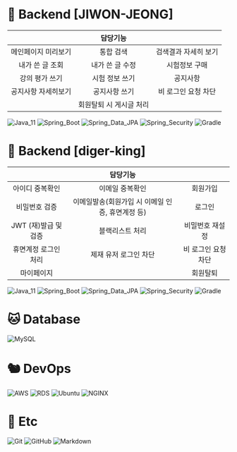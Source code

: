 # 🦁 Backend [JIWON-JEONG]
||담당기능||
|:------:|:---:|:---:|
|메인페이지 미리보기|통합 검색|검색결과 자세히 보기|
|내가 쓴 글 조회|내가 쓴 글 수정|시험정보 구매|
|강의 평가 쓰기|시험 정보 쓰기|공지사항|
|공지사항 자세히보기|공지사항 쓰기|비 로그인 요청 차단|
||회원탈퇴 시 게시글 처리|

![Java_11](https://img.shields.io/badge/java11-red?style=flat-square&logo=java&logoColor=white)
![Spring_Boot](https://img.shields.io/badge/Spring_Boot-6DB33F.svg?style=flat-square&logo=spring&logoColor=white)
![Spring_Data_JPA](https://img.shields.io/badge/Spring_Data_JPA-6DB33F.svg?style=flat-square&logo=spring&logoColor=white)
![Spring_Security](https://img.shields.io/badge/Spring_Security-6DB33F.svg?style=flat-square&logo=spring&logoColor=white)
![Gradle](https://img.shields.io/badge/Gradle-02303A.svg?style=flat-square&logo=Gradle&logoColor=white)

# 🐯 Backend [diger-king]
||담당기능||
|:------:|:---:|:---:|
|아이디 중복확인|이메일 중복확인|회원가입|
|비밀번호 검증|이메일발송(회원가입 시 이메일 인증, 휴면계정 등)|로그인|
|JWT (재)발급 및 검증|블랙리스트 처리|비밀번호 재설정|
|휴면계정 로그인 처리|제재 유저 로그인 차단|비 로그인 요청 차단|
|마이페이지||회원탈퇴|

![Java_11](https://img.shields.io/badge/java11-red?style=flat-square&logo=java&logoColor=white)
![Spring_Boot](https://img.shields.io/badge/Spring_Boot-6DB33F.svg?style=flat-square&logo=spring&logoColor=white)
![Spring_Data_JPA](https://img.shields.io/badge/Spring_Data_JPA-6DB33F.svg?style=flat-square&logo=spring&logoColor=white)
![Spring_Security](https://img.shields.io/badge/Spring_Security-6DB33F.svg?style=flat-square&logo=spring&logoColor=white)
![Gradle](https://img.shields.io/badge/Gradle-02303A.svg?style=flat-square&logo=Gradle&logoColor=white) 

# 🐱 Database
![MySQL](https://img.shields.io/badge/MySQL-4479A1.svg?style=flat-square&logo=Mysql&logoColor=white)

# 🐿️ DevOps
![AWS](https://img.shields.io/badge/AWS-232F3E.svg?style=flat-square&logo=Amazon-AWS&logoColor=white)
![RDS](https://img.shields.io/badge/RDS-232F3E.svg?style=flat-square&logo=mysql&logoColor=#232F3E)
![Ubuntu](https://img.shields.io/badge/Ubuntu-FCC624.svg?style=flat-square&logo=Ubuntu&logoColor=#E95420)
![NGINX](https://img.shields.io/badge/NGINX-269539.svg?style=flat-square&logo=NGINX&logoColor=white)


# 🦉 Etc
![Git](https://img.shields.io/badge/Git-F05032.svg?style=flat-square&logo=Git&logoColor=white)
![GitHub](https://img.shields.io/badge/GitHub-181717.svg?style=flat-square&logo=GitHub&logoColor=white)
![Markdown](https://img.shields.io/badge/Markdown-000000?style=flat-square&logo=markdown&logoColor=white)
